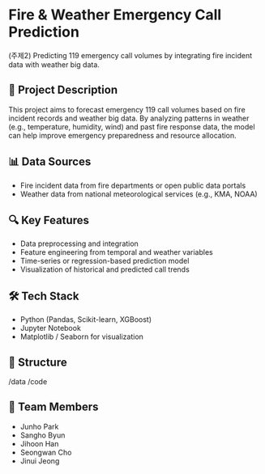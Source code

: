 # Fire & Weather Emergency Call Prediction

(주제2)
Predicting 119 emergency call volumes by integrating fire incident data with weather big data.

## 📌 Project Description

This project aims to forecast emergency 119 call volumes based on fire incident records and weather big data. By analyzing patterns in weather (e.g., temperature, humidity, wind) and past fire response data, the model can help improve emergency preparedness and resource allocation.

## 📊 Data Sources

- Fire incident data from fire departments or open public data portals
- Weather data from national meteorological services (e.g., KMA, NOAA)

## 🔍 Key Features

- Data preprocessing and integration
- Feature engineering from temporal and weather variables
- Time-series or regression-based prediction model
- Visualization of historical and predicted call trends

## 🛠 Tech Stack

- Python (Pandas, Scikit-learn, XGBoost)
- Jupyter Notebook
- Matplotlib / Seaborn for visualization

## 📁 Structure

/data
/code

## 👥 Team Members

- Junho Park  
- Sangho Byun  
- Jihoon Han  
- Seongwan Cho  
- Jinui Jeong
